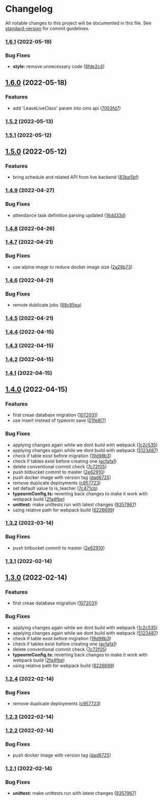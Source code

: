 # Changelog

All notable changes to this project will be documented in this file. See [standard-version](https://github.com/conventional-changelog/standard-version) for commit guidelines.

### [1.6.1](https://bitbucket.org/calmisland/kidsloop-attendance-service/compare/v1.6.0...v1.6.1) (2022-05-19)


### Bug Fixes

* **style:** remove unnecessary code ([9fde2c4](https://bitbucket.org/calmisland/kidsloop-attendance-service/commit/9fde2c45fab767f9e028c3a56ba19152c58baa3f))

## [1.6.0](https://bitbucket.org/calmisland/kidsloop-attendance-service/compare/v1.5.2...v1.6.0) (2022-05-18)


### Features

* add 'LeaveLiveClass' param into cms api ([7053fd7](https://bitbucket.org/calmisland/kidsloop-attendance-service/commit/7053fd7277159a024407a46bdfbfa878c6989ebc))

### [1.5.2](https://bitbucket.org/calmisland/kidsloop-attendance-service/compare/v1.5.1...v1.5.2) (2022-05-13)

### [1.5.1](https://bitbucket.org/calmisland/kidsloop-attendance-service/compare/v1.5.0...v1.5.1) (2022-05-12)

## [1.5.0](https://bitbucket.org/calmisland/kidsloop-attendance-service/compare/v1.4.9...v1.5.0) (2022-05-12)


### Features

* bring schedule and related API from live backend ([83be5bf](https://bitbucket.org/calmisland/kidsloop-attendance-service/commit/83be5bfd018508639d1421fc3aacbc99fad2c6cb))

### [1.4.9](https://bitbucket.org/calmisland/kidsloop-attendance-service/compare/v1.4.8...v1.4.9) (2022-04-27)


### Bug Fixes

* attendance task definition parsing updated ([16dd33d](https://bitbucket.org/calmisland/kidsloop-attendance-service/commit/16dd33d10c7a6591fabf682d37df088bb9e25a27))

### [1.4.8](https://bitbucket.org/calmisland/kidsloop-attendance-service/compare/v1.4.7...v1.4.8) (2022-04-26)

### [1.4.7](https://bitbucket.org/calmisland/kidsloop-attendance-service/compare/v1.4.6...v1.4.7) (2022-04-21)


### Bug Fixes

* use alpine image to reduce docker image size ([2a28b73](https://bitbucket.org/calmisland/kidsloop-attendance-service/commit/2a28b734c55447c95ef1b1bac421bcbf0f446a3e))

### [1.4.6](https://bitbucket.org/calmisland/kidsloop-attendance-service/compare/v1.4.5...v1.4.6) (2022-04-21)


### Bug Fixes

* remote dublicate jobs ([88c85ea](https://bitbucket.org/calmisland/kidsloop-attendance-service/commit/88c85eac3e3415c58fe9addc5b2d6573901638f6))

### [1.4.5](https://bitbucket.org/calmisland/kidsloop-attendance-service/compare/v1.5.4...v1.4.5) (2022-04-21)

### [1.4.4](https://bitbucket.org/calmisland/kidsloop-attendance-service/compare/v1.4.3...v1.4.4) (2022-04-15)

### [1.4.3](https://bitbucket.org/calmisland/kidsloop-attendance-service/compare/v1.4.2...v1.4.3) (2022-04-15)

### [1.4.2](https://bitbucket.org/calmisland/kidsloop-attendance-service/compare/v1.4.1...v1.4.2) (2022-04-15)

### [1.4.1](https://bitbucket.org/calmisland/kidsloop-attendance-service/compare/v1.4.0...v1.4.1) (2022-04-15)

## [1.4.0](https://bitbucket.org/calmisland/kidsloop-attendance-service/compare/v1.1.0-master...v1.4.0) (2022-04-15)


### Features

* first creae database migration ([1072031](https://bitbucket.org/calmisland/kidsloop-attendance-service/commit/10720317d18bad2c1f87215aa634748cbc33fad3))
* use insert instead of typeorm save ([01fe8f7](https://bitbucket.org/calmisland/kidsloop-attendance-service/commit/01fe8f7151e9cc40cb3a12731551eb6ffcd48d34))


### Bug Fixes

* applying changes again while we dont build with webpack ([1c2c535](https://bitbucket.org/calmisland/kidsloop-attendance-service/commit/1c2c5350d88e11ab34e0bf2d0fdc71f3819a4a41))
* applying changes again while we dont build with webpack ([5123487](https://bitbucket.org/calmisland/kidsloop-attendance-service/commit/5123487f99e5a5b84a2ddbdcf7de0a5c8b1e2e33))
* check if table exist before migration ([19d98b3](https://bitbucket.org/calmisland/kidsloop-attendance-service/commit/19d98b36fb0424023755d1d62a3d6dd8f47a186c))
* check if tables exist before creating one ([acfafa1](https://bitbucket.org/calmisland/kidsloop-attendance-service/commit/acfafa100815d47be2320dffdd7fad6f89378857))
* delete conventional commit check ([7c72f05](https://bitbucket.org/calmisland/kidsloop-attendance-service/commit/7c72f05c8fea2af8ad8c3479cca9eed1c92b8335))
* push bitbucket commit to master ([2e62910](https://bitbucket.org/calmisland/kidsloop-attendance-service/commit/2e62910baf45be29b72f3e79b3bf1bcdf656fe30))
* push docker image with version tag ([dad6725](https://bitbucket.org/calmisland/kidsloop-attendance-service/commit/dad6725b252611a0570916492a8f9e27d82d8d5e))
* remove duplicate deployments ([c957723](https://bitbucket.org/calmisland/kidsloop-attendance-service/commit/c95772316a81dde5758b6d3c5180fa05644beb9f))
* set default value to is_teacher ([7c471cb](https://bitbucket.org/calmisland/kidsloop-attendance-service/commit/7c471cb3e919dba305f3998d13ebaad57ec581db))
* **typeormConfig.ts:** reverting back changes to make it work with webpack build ([2fa4fbe](https://bitbucket.org/calmisland/kidsloop-attendance-service/commit/2fa4fbe7353a34aecfa879060e84d61de7bb57d7))
* **unittest:** make unittests run with latest changes ([9357967](https://bitbucket.org/calmisland/kidsloop-attendance-service/commit/93579673aabdfb1fa575ea55ea8ec1913b525de9))
* using relative path for webpack build ([6226699](https://bitbucket.org/calmisland/kidsloop-attendance-service/commit/622669966b6d16dfdcdc9974d274efa9429bb7fc))

### [1.3.2](https://bitbucket.org/calmisland/kidsloop-attendance-service/compare/v1.3.1...v1.3.2) (2022-03-14)


### Bug Fixes

* push bitbucket commit to master ([2e62910](https://bitbucket.org/calmisland/kidsloop-attendance-service/commit/2e62910baf45be29b72f3e79b3bf1bcdf656fe30))

### [1.3.1](https://bitbucket.org/calmisland/kidsloop-attendance-service/compare/v1.3.0...v1.3.1) (2022-02-14)

## [1.3.0](https://bitbucket.org/calmisland/kidsloop-attendance-service/compare/v1.2.4...v1.3.0) (2022-02-14)


### Features

* first creae database migration ([1072031](https://bitbucket.org/calmisland/kidsloop-attendance-service/commit/10720317d18bad2c1f87215aa634748cbc33fad3))


### Bug Fixes

* applying changes again while we dont build with webpack ([1c2c535](https://bitbucket.org/calmisland/kidsloop-attendance-service/commit/1c2c5350d88e11ab34e0bf2d0fdc71f3819a4a41))
* applying changes again while we dont build with webpack ([5123487](https://bitbucket.org/calmisland/kidsloop-attendance-service/commit/5123487f99e5a5b84a2ddbdcf7de0a5c8b1e2e33))
* check if table exist before migration ([19d98b3](https://bitbucket.org/calmisland/kidsloop-attendance-service/commit/19d98b36fb0424023755d1d62a3d6dd8f47a186c))
* check if tables exist before creating one ([acfafa1](https://bitbucket.org/calmisland/kidsloop-attendance-service/commit/acfafa100815d47be2320dffdd7fad6f89378857))
* delete conventional commit check ([7c72f05](https://bitbucket.org/calmisland/kidsloop-attendance-service/commit/7c72f05c8fea2af8ad8c3479cca9eed1c92b8335))
* **typeormConfig.ts:** reverting back changes to make it work with webpack build ([2fa4fbe](https://bitbucket.org/calmisland/kidsloop-attendance-service/commit/2fa4fbe7353a34aecfa879060e84d61de7bb57d7))
* using relative path for webpack build ([6226699](https://bitbucket.org/calmisland/kidsloop-attendance-service/commit/622669966b6d16dfdcdc9974d274efa9429bb7fc))

### [1.2.4](https://bitbucket.org/calmisland/kidsloop-attendance-service/compare/v1.2.3...v1.2.4) (2022-02-14)


### Bug Fixes

* remove duplicate deployments ([c957723](https://bitbucket.org/calmisland/kidsloop-attendance-service/commit/c95772316a81dde5758b6d3c5180fa05644beb9f))

### [1.2.3](https://bitbucket.org/calmisland/kidsloop-attendance-service/compare/v1.2.2...v1.2.3) (2022-02-14)

### [1.2.2](https://bitbucket.org/calmisland/kidsloop-attendance-service/compare/v1.2.1...v1.2.2) (2022-02-14)


### Bug Fixes

* push docker image with version tag ([dad6725](https://bitbucket.org/calmisland/kidsloop-attendance-service/commit/dad6725b252611a0570916492a8f9e27d82d8d5e))

### [1.2.1](https://bitbucket.org/calmisland/kidsloop-attendance-service/compare/v1.2.0...v1.2.1) (2022-02-14)


### Bug Fixes

* **unittest:** make unittests run with latest changes ([9357967](https://bitbucket.org/calmisland/kidsloop-attendance-service/commit/93579673aabdfb1fa575ea55ea8ec1913b525de9))
